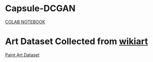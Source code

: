 # Capsule-DCGAN
[COLAB NOTEBOOK](https://colab.research.google.com/drive/1HQ9f0REbOdKA1DXLzA671hnBSLUj7xGQ?usp=sharing)

# Art Dataset Collected from [wikiart](https://wikiart.org)
[Paint Art Dataset](https://drive.google.com/file/d/1zqLJg6M2jv2jYU-wRuykqoJ-P5mUI6UW/view?usp=sharing)
